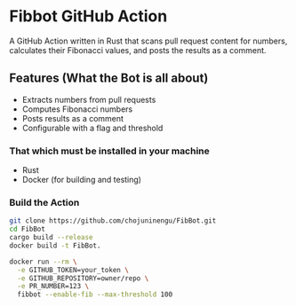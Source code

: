 # Fibbot GitHub Action

A GitHub Action written in Rust that scans pull request content for numbers, calculates their Fibonacci values, and posts the results as a comment.  

## Features  (What the Bot is all about)
- Extracts numbers from pull requests  
- Computes Fibonacci numbers  
- Posts results as a comment  
- Configurable with a flag and threshold  



### That which must be installed in your machine 
- Rust 
- Docker (for building and testing)  

### Build the Action  
```sh
git clone https://github.com/chojuninengu/FibBot.git  
cd FibBot  
cargo build --release  
docker build -t FibBot.
```
```sh
docker run --rm \
  -e GITHUB_TOKEN=your_token \
  -e GITHUB_REPOSITORY=owner/repo \
  -e PR_NUMBER=123 \
  fibbot --enable-fib --max-threshold 100
```



